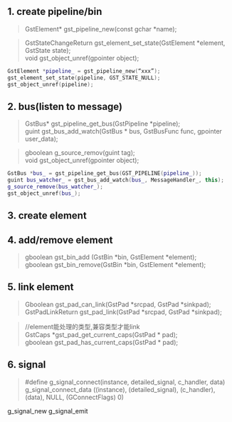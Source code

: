 ## 1.	create pipeline/bin
>GstElement* gst_pipeline_new(const gchar *name);

>GstStateChangeReturn gst_element_set_state(GstElement *element, GstState state);  
>void	 gst_object_unref(gpointer object);
```cpp
GstElement *pipeline_ = gst_pipeline_new(“xxx”);
gst_element_set_state(pipeline, GST_STATE_NULL);
gst_object_unref(pipeline);
```

## 2.	bus(listen to message) 
>GstBus* gst_pipeline_get_bus(GstPipeline *pipeline);  
>guint gst_bus_add_watch(GstBus * bus, GstBusFunc func, gpointer user_data);

>gboolean g_source_remov(guint tag);  
>void	 gst_object_unref(gpointer object);
```cpp
GstBus *bus_ = gst_pipeline_get_bus(GST_PIPELINE(pipeline_));
guint bus_watcher_ = gst_bus_add_watch(bus_, MessageHandler_, this);
g_source_remove(bus_watcher_);
gst_object_unref(bus_);
```

## 3.	create element
## 4.	add/remove element
>gboolean	 gst_bin_add	(GstBin *bin, GstElement *element);  
>gboolean gst_bin_remove(GstBin *bin, GstElement *element);  

## 5.	link element
>Gboolean gst_pad_can_link(GstPad *srcpad, GstPad *sinkpad);  
>GstPadLinkReturn gst_pad_link(GstPad *srcpad, GstPad *sinkpad); 

>//element能处理的类型,兼容类型才能link  
>GstCaps *gst_pad_get_current_caps(GstPad * pad);  
>gboolean	 gst_pad_has_current_caps(GstPad * pad);

## 6.	signal
>#define g_signal_connect(instance, detailed_signal, c_handler, data) \
>g_signal_connect_data ((instance), (detailed_signal), (c_handler), (data), NULL, (GConnectFlags) 0)

g_signal_new
g_signal_emit
